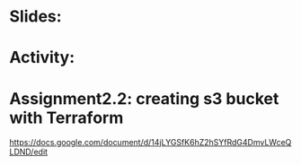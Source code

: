 # Slides:

# Activity:

# Assignment2.2: creating s3 bucket with Terraform
https://docs.google.com/document/d/14jLYGSfK6hZ2hSYfRdG4DmvLWceQLDND/edit